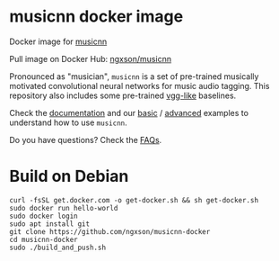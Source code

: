 # musicnn docker image

Docker image for [musicnn](https://github.com/jordipons/musicnn)

Pull image on Docker Hub: [ngxson/musicnn](https://hub.docker.com/r/ngxson/musicnn)

Pronounced as "musician", `musicnn` is a set of pre-trained musically motivated convolutional neural networks for music audio tagging. This repository also includes some pre-trained [vgg-like](https://github.com/jordipons/musicnn/blob/master/vgg_example.ipynb) baselines.

Check the [documentation](https://github.com/jordipons/musicnn/blob/master/DOCUMENTATION.md) and our [basic](https://github.com/jordipons/musicnn/blob/master/tagging_example.ipynb) / [advanced](https://github.com/jordipons/musicnn/blob/master/musicnn_example.ipynb) examples to understand how to use `musicnn`.

Do you have questions? Check the [FAQs](https://github.com/jordipons/musicnn/blob/master/FAQs.md).

# Build on Debian

```
curl -fsSL get.docker.com -o get-docker.sh && sh get-docker.sh
sudo docker run hello-world
sudo docker login
sudo apt install git
git clone https://github.com/ngxson/musicnn-docker
cd musicnn-docker
sudo ./build_and_push.sh
```